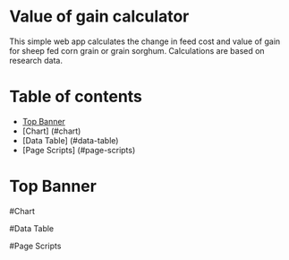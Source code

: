 # Value of gain calculator

This simple web app calculates the change in feed cost and value of gain for sheep fed corn grain or grain sorghum. Calculations are based on research data.

# Table of contents
* [Top Banner](#top-banner)
* [Chart] (#chart)
* [Data Table] (#data-table)
* [Page Scripts] (#page-scripts)

# Top Banner


#Chart


#Data Table

#Page Scripts
